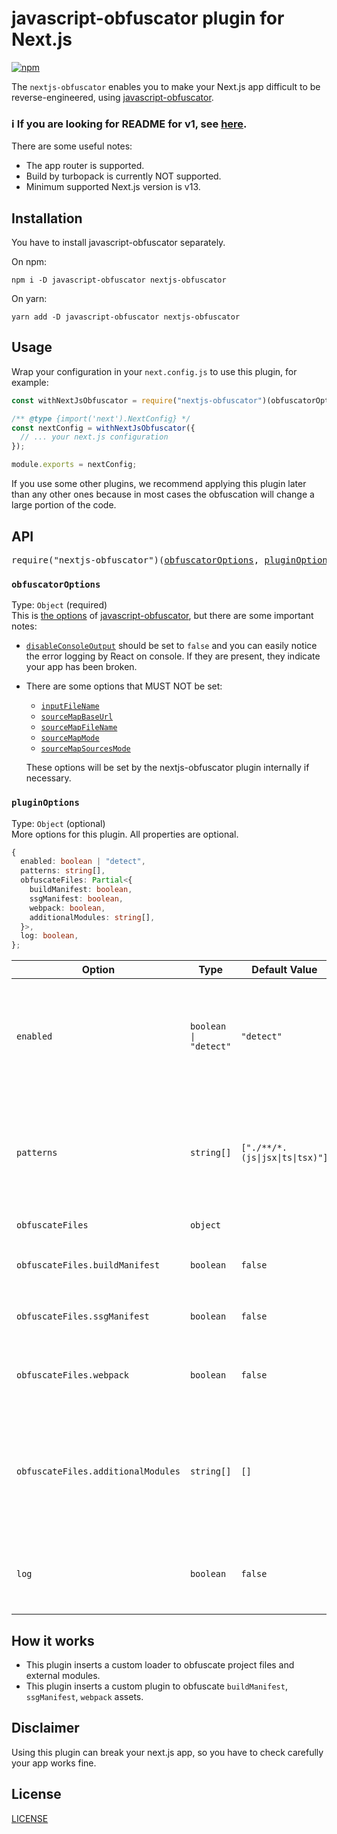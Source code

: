 # javascript-obfuscator plugin for Next.js
[![npm](https://img.shields.io/npm/v/nextjs-obfuscator)](https://www.npmjs.com/package/nextjs-obfuscator)

The `nextjs-obfuscator` enables you to make your Next.js app difficult to be reverse-engineered, using [javascript-obfuscator](https://github.com/javascript-obfuscator/javascript-obfuscator).

### ℹ️ If you are looking for README for v1, see [here](https://github.com/mtripg6666tdr/nextjs-obfuscator/tree/v1#readme).

There are some useful notes:
- The app router is supported.
- Build by turbopack is currently NOT supported.
- Minimum supported Next.js version is v13.

## Installation
You have to install javascript-obfuscator separately.

On npm:
```
npm i -D javascript-obfuscator nextjs-obfuscator
```
On yarn:
```
yarn add -D javascript-obfuscator nextjs-obfuscator
```

## Usage
Wrap your configuration in your `next.config.js` to use this plugin, for example:
```js
const withNextJsObfuscator = require("nextjs-obfuscator")(obfuscatorOptions, pluginOptions);

/** @type {import('next').NextConfig} */
const nextConfig = withNextJsObfuscator({
  // ... your next.js configuration
});

module.exports = nextConfig;
```
If you use some other plugins, we recommend applying this plugin later than any other ones because in most cases the obfuscation will change a large portion of the code.

## API
<pre>
require("nextjs-obfuscator")(<a href="#obfuscatoroptions">obfuscatorOptions</a>, <a href="#pluginoptions">pluginOptions</a>)
</pre>
### `obfuscatorOptions`
Type: `Object` (required)  
This is [the options](https://github.com/javascript-obfuscator/javascript-obfuscator#javascript-obfuscator-options) of [javascript-obfuscator](https://github.com/javascript-obfuscator/javascript-obfuscator), but there are some important notes:  
* [`disableConsoleOutput`](https://github.com/javascript-obfuscator/javascript-obfuscator#disableconsoleoutput) should be set to `false` and you can easily notice the error logging by React on console. If they are present, they indicate your app has been broken.
* There are some options that MUST NOT be set:
  * [`inputFileName`](https://github.com/javascript-obfuscator/javascript-obfuscator#inputfilename)
  * [`sourceMapBaseUrl`](https://github.com/javascript-obfuscator/javascript-obfuscator#sourcemapbaseurl)
  * [`sourceMapFileName`](https://github.com/javascript-obfuscator/javascript-obfuscator#sourcemapfilename)
  * [`sourceMapMode`](https://github.com/javascript-obfuscator/javascript-obfuscator#sourcemapmode)
  * [`sourceMapSourcesMode`](https://github.com/javascript-obfuscator/javascript-obfuscator#sourcemapsourcesmode)
  
  These options will be set by the nextjs-obfuscator plugin internally if necessary.

### `pluginOptions`
Type: `Object` (optional)  
More options for this plugin. All properties are optional.
```ts
{
  enabled: boolean | "detect",
  patterns: string[],
  obfuscateFiles: Partial<{
    buildManifest: boolean,
    ssgManifest: boolean,
    webpack: boolean,
    additionalModules: string[],
  }>,
  log: boolean,
};
```

|Option   |Type                                |Default Value|Description|
|---------|------------------------------------|-------------|-----------|
|`enabled`|<code>boolean &#124; "detect"</code>|`"detect"`|Indicates if the plugin is enabled or not.<br/>If `"detect"` specified, the plugin will be enabled only when building for production.|
|`patterns`|`string[]`|<code>["./**/*.(js&#124;jsx&#124;ts&#124;tsx)"]</code>|Glob patterns to determine which files to be obfuscated. They must be relative paths from the directory where `next.config.js` is placed.|
|`obfuscateFiles`|`object`||Additional files to be obfuscated.|
|`obfuscateFiles.buildManifest`|`boolean`|`false`|If set to true, the plugin will obfuscate `_buildManifest.js`|
|`obfuscateFiles.ssgManifest`|`boolean`|`false`|If set to true, the plugin will obfuscate `_ssgManifest.js`|
|`obfuscateFiles.webpack`|`boolean`|`false`|If set to true, the plugin will obfuscate `webpack.js`, which is an entry point.|
|`obfuscateFiles.additionalModules`|`string[]`|`[]`|Names of additional external modules to be obfuscated. Convenient if you are using custom npm package, for instance. Use like `["module-a", "module-b", ...]`.|
|`log`|`boolean`|`false`|If set to true, the plugin will use `console.log` as logger. Otherwise, it uses webpack's standard logger.|

## How it works
* This plugin inserts a custom loader to obfuscate project files and external modules.
* This plugin inserts a custom plugin to obfuscate `buildManifest`, `ssgManifest`, `webpack` assets.

## Disclaimer
Using this plugin can break your next.js app, so you have to check carefully your app works fine.

## License
[LICENSE](LICENSE)
